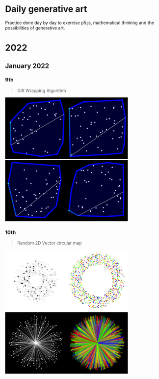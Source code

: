 # Daily generative art

Practice done day by day to exercise p5.js, mathematical thinking and the possibilities of generative art.

# 2022

## January 2022

### 9th

> Gift Wrapping Algorithm

<img src="./js/01-2022/img/2022-01-09.1.png" width="200"/><img src="./js/01-2022/img/2022-01-09.2.png" width="200"/><img src="./js/01-2022/img/2022-01-09.3.png" width="200"/><img src="./js/01-2022/img/2022-01-09.4.png" width="200"/>

### 10th

> Random 2D Vector circular map

<img src="./js/01-2022/img/2022-01-10.1.png" width="200"/><img src="./js/01-2022/img/2022-01-10.2.png" width="200"/><img src="./js/01-2022/img/2022-01-10.3.png" width="200"/><img src="./js/01-2022/img/2022-01-10.4.png" width="200"/>
